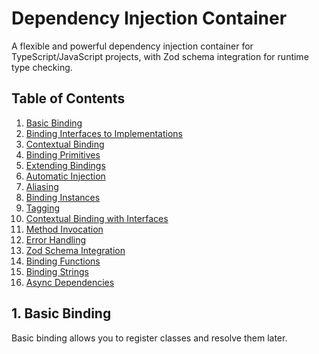 # Dependency Injection Container

A flexible and powerful dependency injection container for TypeScript/JavaScript projects, with Zod schema integration for runtime type checking.

## Table of Contents

1. [Basic Binding](#1-basic-binding)
2. [Binding Interfaces to Implementations](#2-binding-interfaces-to-implementations)
3. [Contextual Binding](#3-contextual-binding)
4. [Binding Primitives](#4-binding-primitives)
5. [Extending Bindings](#5-extending-bindings)
6. [Automatic Injection](#6-automatic-injection)
7. [Aliasing](#7-aliasing)
8. [Binding Instances](#8-binding-instances)
9. [Tagging](#9-tagging)
10. [Contextual Binding with Interfaces](#10-contextual-binding-with-interfaces)
11. [Method Invocation](#11-method-invocation)
12. [Error Handling](#12-error-handling)
13. [Zod Schema Integration](#13-zod-schema-integration)
14. [Binding Functions](#14-binding-functions)
15. [Binding Strings](#15-binding-strings)
16. [Async Dependencies](#16-async-dependencies)

## 1. Basic Binding

Basic binding allows you to register classes and resolve them later.
